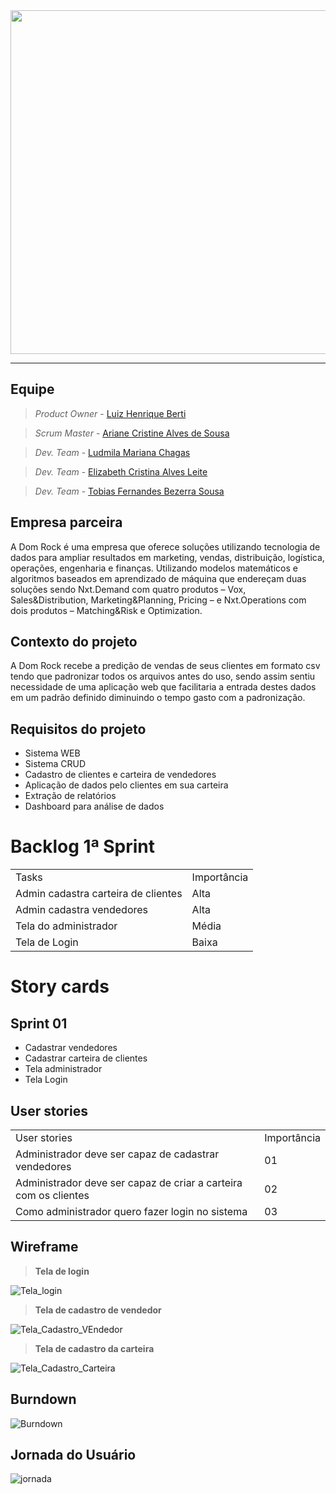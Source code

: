 <div align="center">
<img src="https://user-images.githubusercontent.com/108765052/225775245-e2ad2dff-dfb9-47d4-8870-17e59991321e.png" width="550px" />
</div>

-------
## Equipe

> *Product Owner* - [Luiz Henrique Berti](https://www.linkedin.com/in/luiz-henrique-berti-235a7a19b/)

> *Scrum Master* - [Ariane Cristine Alves de Sousa](https://www.linkedin.com/in/ariane-sousa77)

> *Dev. Team* - [Ludmila Mariana Chagas](https://www.linkedin.com/in/ludmila-mariana-chagas-273548187/)

> *Dev. Team* - [Elizabeth Cristina Alves Leite](https://www.linkedin.com/in/elizabeth-cristina-alves-leite-176a9416a)

> *Dev. Team* - [Tobias Fernandes Bezerra Sousa](https://www.linkedin.com/in/tobias-sousa-23bba822a)

## Empresa parceira

A Dom Rock é uma empresa que oferece soluções utilizando tecnologia de dados para ampliar resultados em marketing, vendas, distribuição, logística, operações, engenharia e finanças. 
Utilizando modelos matemáticos e algoritmos baseados em aprendizado de máquina que endereçam duas soluções sendo Nxt.Demand com quatro produtos – Vox, Sales&Distribution, Marketing&Planning, Pricing – e Nxt.Operations com dois produtos – Matching&Risk e Optimization.

## Contexto do projeto

A Dom Rock recebe a predição de vendas de seus clientes em formato csv tendo que padronizar todos os arquivos antes do uso, sendo assim sentiu necessidade de uma aplicação web que facilitaria a entrada destes dados em um padrão definido diminuindo o tempo gasto com a padronização.

## Requisitos do projeto
* Sistema WEB
* Sistema CRUD
* Cadastro de clientes e carteira de vendedores
* Aplicação de dados pelo clientes em sua carteira
* Extração de relatórios
* Dashboard para análise de dados



# Backlog 1ª Sprint

<table align="center">
  <tr>
   <td>Tasks</td>
   <td>Importância</td>
  </tr>

  <tr>
   <td>Admin cadastra carteira de clientes</td>
   <td>Alta</td>
  </tr>

  <tr>
   <td>Admin cadastra vendedores</td>
   <td>Alta</td>
  </tr>

  <tr>
   <td>Tela do administrador</td>
   <td>Média</td>
  </tr>
 
  <tr>
    <td>Tela de Login</td>
    <td>Baixa</td>
  </tr>
    
</table>

# Story cards

## Sprint 01
* Cadastrar vendedores
* Cadastrar carteira de clientes
* Tela administrador
* Tela Login 

## User stories

<table align="center">
  <tr>
   <td>User stories</td>
   <td>Importância</td>
  </tr>

  <tr>
   <td>Administrador deve ser capaz de cadastrar vendedores</td>
   <td>01</td>
  </tr>

  <tr>
   <td>Administrador deve ser capaz de criar a carteira com os clientes</td>
   <td>02</td>
  </tr>
  
  <tr>
   <td>Como administrador quero fazer login no sistema</td>
   <td>03</td>
  </tr>
  
</table>


## Wireframe

> **Tela de login**

![Tela_login](https://user-images.githubusercontent.com/102214439/226492401-214bc667-99a8-465b-90d3-d30169bcecb7.png)

> **Tela de cadastro de vendedor**

![Tela_Cadastro_VEndedor](https://user-images.githubusercontent.com/102214439/226492513-cf491cf8-9b23-4b65-a314-109e09f590a3.png)

> **Tela de cadastro da carteira**

![Tela_Cadastro_Carteira](https://user-images.githubusercontent.com/102214439/226492638-408c6ef3-ca2b-49c4-aad9-348ab80a0bf1.png)

## Burndown

![Burndown](https://user-images.githubusercontent.com/102214439/229376019-01b8fbf5-572d-4a9a-baf3-67651ab18678.png)

## Jornada do Usuário 

![jornada](https://user-images.githubusercontent.com/102214439/229376060-647e5844-e2d0-4f95-a564-55fa64628e5f.png)
